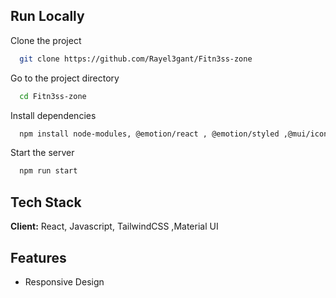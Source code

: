 
## Run Locally

Clone the project

```bash
  git clone https://github.com/Rayel3gant/Fitn3ss-zone
```

Go to the project directory

```bash
  cd Fitn3ss-zone
```

Install dependencies 

```bash
  npm install node-modules, @emotion/react , @emotion/styled ,@mui/icons-material ,@mui/material ,@reduxjs/toolkit ,ajv , dotenv,react-redux ,react-loader-spinner ,react-router-dom ,swiper
```

Start the server

```bash
  npm run start
```


## Tech Stack

**Client:** React, Javascript, TailwindCSS ,Material UI




## Features

- Responsive Design


